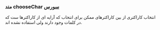 <h3>
 متد chooseChar
<a class="ext-link" href="classes_Tetris_Gameplay.js.html#line24" >سورس</a>
</h3>
انتخاب کاراکتری از بین کاراکترهای ممکن برای انتخاب که آرایه ای از کاراکترها ست که در کلمات وجود دارند ولی استفاده نشده اند.
